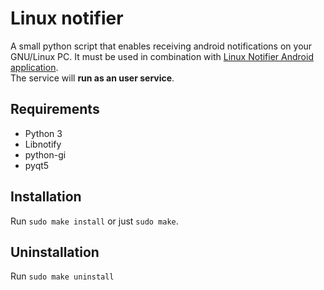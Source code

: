 # Linux notifier

A small python script that enables receiving android notifications on your GNU/Linux PC. It must be used in combination with [Linux Notifier Android application](https://github.com/MihaiBojescu/Linux-notifier-Android).<br>
The service will <b>run as an user service</b>.

## Requirements
* Python 3
* Libnotify
* python-gi
* pyqt5

## Installation
Run `sudo make install` or just `sudo make`.

## Uninstallation
Run `sudo make uninstall`
